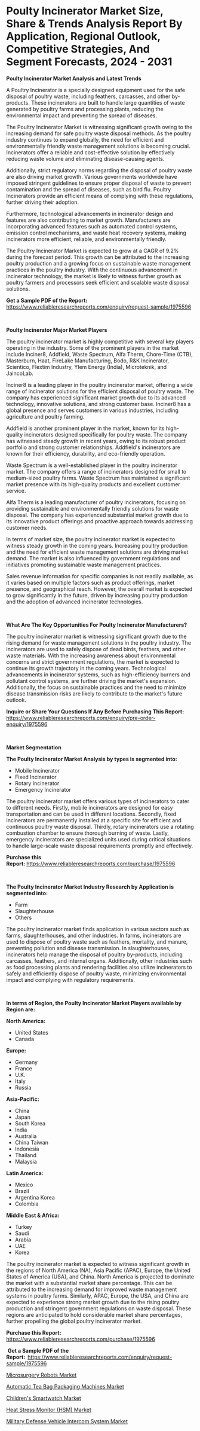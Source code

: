 <p><h1>Poulty Incinerator Market Size, Share & Trends Analysis Report By Application, Regional Outlook, Competitive Strategies, And Segment Forecasts, 2024 - 2031</h1></p><p><strong>Poulty Incinerator Market Analysis and Latest Trends</strong></p>
<p><p>A Poultry Incinerator is a specially designed equipment used for the safe disposal of poultry waste, including feathers, carcasses, and other by-products. These incinerators are built to handle large quantities of waste generated by poultry farms and processing plants, reducing the environmental impact and preventing the spread of diseases.</p><p>The Poultry Incinerator Market is witnessing significant growth owing to the increasing demand for safe poultry waste disposal methods. As the poultry industry continues to expand globally, the need for efficient and environmentally friendly waste management solutions is becoming crucial. Incinerators offer a reliable and cost-effective solution by effectively reducing waste volume and eliminating disease-causing agents.</p><p>Additionally, strict regulatory norms regarding the disposal of poultry waste are also driving market growth. Various governments worldwide have imposed stringent guidelines to ensure proper disposal of waste to prevent contamination and the spread of diseases, such as bird flu. Poultry Incinerators provide an efficient means of complying with these regulations, further driving their adoption.</p><p>Furthermore, technological advancements in incinerator design and features are also contributing to market growth. Manufacturers are incorporating advanced features such as automated control systems, emission control mechanisms, and waste heat recovery systems, making incinerators more efficient, reliable, and environmentally friendly.</p><p>The Poultry Incinerator Market is expected to grow at a CAGR of 9.2% during the forecast period. This growth can be attributed to the increasing poultry production and a growing focus on sustainable waste management practices in the poultry industry. With the continuous advancement in incinerator technology, the market is likely to witness further growth as poultry farmers and processors seek efficient and scalable waste disposal solutions.</p></p>
<p><strong>Get a Sample PDF of the Report:&nbsp;</strong> <a href="https://www.reliableresearchreports.com/enquiry/request-sample/1975596">https://www.reliableresearchreports.com/enquiry/request-sample/1975596</a></p>
<p>&nbsp;</p>
<p><strong>Poulty Incinerator Major Market Players</strong></p>
<p><p>The poultry incinerator market is highly competitive with several key players operating in the industry. Some of the prominent players in the market include Inciner8, Addfield, Waste Spectrum, Alfa Therm, Chore-Time (CTB), Masterburn, Haat, FireLake Manufacturing, Bodo, R&K Incinerator, Scientico, Flextim Industry, Ylem Energy (India), Microteknik, and JaincoLab.</p><p>Inciner8 is a leading player in the poultry incinerator market, offering a wide range of incinerator solutions for the efficient disposal of poultry waste. The company has experienced significant market growth due to its advanced technology, innovative solutions, and strong customer base. Inciner8 has a global presence and serves customers in various industries, including agriculture and poultry farming.</p><p>Addfield is another prominent player in the market, known for its high-quality incinerators designed specifically for poultry waste. The company has witnessed steady growth in recent years, owing to its robust product portfolio and strong customer relationships. Addfield's incinerators are known for their efficiency, durability, and eco-friendly operation.</p><p>Waste Spectrum is a well-established player in the poultry incinerator market. The company offers a range of incinerators designed for small to medium-sized poultry farms. Waste Spectrum has maintained a significant market presence with its high-quality products and excellent customer service.</p><p>Alfa Therm is a leading manufacturer of poultry incinerators, focusing on providing sustainable and environmentally friendly solutions for waste disposal. The company has experienced substantial market growth due to its innovative product offerings and proactive approach towards addressing customer needs.</p><p>In terms of market size, the poultry incinerator market is expected to witness steady growth in the coming years. Increasing poultry production and the need for efficient waste management solutions are driving market demand. The market is also influenced by government regulations and initiatives promoting sustainable waste management practices.</p><p>Sales revenue information for specific companies is not readily available, as it varies based on multiple factors such as product offerings, market presence, and geographical reach. However, the overall market is expected to grow significantly in the future, driven by increasing poultry production and the adoption of advanced incinerator technologies.</p></p>
<p>&nbsp;</p>
<p><strong>What Are The Key Opportunities For Poulty Incinerator Manufacturers?</strong></p>
<p><p>The poultry incinerator market is witnessing significant growth due to the rising demand for waste management solutions in the poultry industry. The incinerators are used to safely dispose of dead birds, feathers, and other waste materials. With the increasing awareness about environmental concerns and strict government regulations, the market is expected to continue its growth trajectory in the coming years. Technological advancements in incinerator systems, such as high-efficiency burners and pollutant control systems, are further driving the market's expansion. Additionally, the focus on sustainable practices and the need to minimize disease transmission risks are likely to contribute to the market's future outlook.</p></p>
<p><strong>Inquire or Share Your Questions If Any Before Purchasing This Report:</strong> <a href="https://www.reliableresearchreports.com/enquiry/pre-order-enquiry/1975596">https://www.reliableresearchreports.com/enquiry/pre-order-enquiry/1975596</a></p>
<p>&nbsp;</p>
<p><strong>Market Segmentation</strong></p>
<p><strong>The Poulty Incinerator Market Analysis by types is segmented into:</strong></p>
<p><ul><li>Mobile Incinerator</li><li>Fixed Incinerator</li><li>Rotary Incinerator</li><li>Emergency Incinerator</li></ul></p>
<p><p>The poultry incinerator market offers various types of incinerators to cater to different needs. Firstly, mobile incinerators are designed for easy transportation and can be used in different locations. Secondly, fixed incinerators are permanently installed at a specific site for efficient and continuous poultry waste disposal. Thirdly, rotary incinerators use a rotating combustion chamber to ensure thorough burning of waste. Lastly, emergency incinerators are specialized units used during critical situations to handle large-scale waste disposal requirements promptly and effectively.</p></p>
<p><strong>Purchase this Report:&nbsp;</strong><a href="https://www.reliableresearchreports.com/purchase/1975596">https://www.reliableresearchreports.com/purchase/1975596</a></p>
<p>&nbsp;</p>
<p><strong>The Poulty Incinerator Market Industry Research by Application is segmented into:</strong></p>
<p><ul><li>Farm</li><li>Slaughterhouse</li><li>Others</li></ul></p>
<p><p>The poultry incinerator market finds application in various sectors such as farms, slaughterhouses, and other industries. In farms, incinerators are used to dispose of poultry waste such as feathers, mortality, and manure, preventing pollution and disease transmission. In slaughterhouses, incinerators help manage the disposal of poultry by-products, including carcasses, feathers, and internal organs. Additionally, other industries such as food processing plants and rendering facilities also utilize incinerators to safely and efficiently dispose of poultry waste, minimizing environmental impact and complying with regulatory requirements.</p></p>
<p>&nbsp;</p>
<p><strong>In terms of Region, the Poulty Incinerator Market Players available by Region are:</strong></p>
<p>
    <p> <strong> North America: </strong>
        <ul>
            <li>United States</li>
            <li>Canada</li>
        </ul>
        </p> 
    <p> <strong> Europe: </strong>
        <ul>
            <li>Germany</li>
            <li>France</li>
            <li>U.K.</li>
            <li>Italy</li>
            <li>Russia</li>
        </ul>
        </p> 
    <p> <strong> Asia-Pacific: </strong>
        <ul>
            <li>China</li>
            <li>Japan</li>
            <li>South Korea</li>
            <li>India</li>
            <li>Australia</li>
            <li>China Taiwan</li>
            <li>Indonesia</li>
            <li>Thailand</li>
            <li>Malaysia</li>
        </ul>
        </p> 
    <p> <strong> Latin America: </strong>
        <ul>
            <li>Mexico</li>
            <li>Brazil</li>
            <li>Argentina Korea</li>
            <li>Colombia</li>
        </ul>
        </p> 
    <p> <strong> Middle East & Africa: </strong>
        <ul>
            <li>Turkey</li>
            <li>Saudi</li>
            <li>Arabia</li>
            <li>UAE</li>
            <li>Korea</li>
        </ul>
    </p>
    </p>
<p><p>The poultry incinerator market is expected to witness significant growth in the regions of North America (NA), Asia Pacific (APAC), Europe, the United States of America (USA), and China. North America is projected to dominate the market with a substantial market share percentage. This can be attributed to the increasing demand for improved waste management systems in poultry farms. Similarly, APAC, Europe, the USA, and China are expected to experience strong market growth due to the rising poultry production and stringent government regulations on waste disposal. These regions are anticipated to hold considerable market share percentages, further propelling the global poultry incinerator market.</p></p>
<p><strong>Purchase this Report: </strong><a href="https://www.reliableresearchreports.com/purchase/1975596">https://www.reliableresearchreports.com/purchase/1975596</a></p>
<p>&nbsp;<strong>Get a Sample PDF of the Report:&nbsp;&nbsp;</strong><a href="https://www.reliableresearchreports.com/enquiry/request-sample/1975596">https://www.reliableresearchreports.com/enquiry/request-sample/1975596</a></p>
<p><strong></strong></p>
<p><p><a href="https://github.com/santosh758595/Market-Research-Report-List-2/blob/main/microsurgery-robots-market.md">Microsurgery Robots Market</a></p><p><a href="https://github.com/Chiragrp26/Market-Research-Report-List-2/blob/main/automatic-tea-bag-packaging-machines-market.md">Automatic Tea Bag Packaging Machines Market</a></p><p><a href="https://github.com/YashRP12/Market-Research-Report-List-2/blob/main/childrens-smartwatch-market.md">Children's Smartwatch Market</a></p><p><a href="https://github.com/AKSHATREPORTPRIME/Market-Research-Report-List-2/blob/main/heat-stress-monitor-hsm-market.md">Heat Stress Monitor (HSM) Market</a></p><p><a href="https://github.com/Chiragrp25/Market-Research-Report-List-2/blob/main/military-defense-vehicle-intercom-system-market.md">Military Defense Vehicle Intercom System Market</a></p></p>
